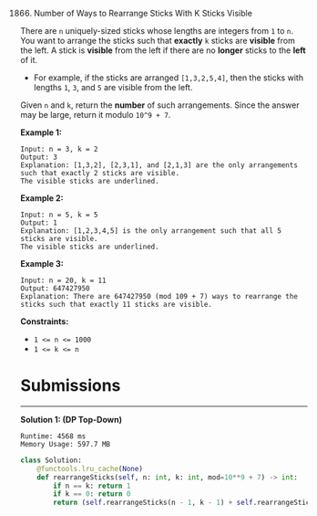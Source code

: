 1866. Number of Ways to Rearrange Sticks With K Sticks Visible

There are `n` uniquely-sized sticks whose lengths are integers from `1` to `n`. You want to arrange the sticks such that **exactly** `k` sticks are **visible** from the left. A stick is **visible** from the left if there are no **longer** sticks to the **left** of it.

* For example, if the sticks are arranged `[1,3,2,5,4]`, then the sticks with lengths `1`, `3`, and `5` are visible from the left.

Given `n` and `k`, return the **number** of such arrangements. Since the answer may be large, return it modulo `10^9 + 7`.
 

**Example 1:**
```
Input: n = 3, k = 2
Output: 3
Explanation: [1,3,2], [2,3,1], and [2,1,3] are the only arrangements such that exactly 2 sticks are visible.
The visible sticks are underlined.
```

**Example 2:**
```
Input: n = 5, k = 5
Output: 1
Explanation: [1,2,3,4,5] is the only arrangement such that all 5 sticks are visible.
The visible sticks are underlined.
```

**Example 3:**
```
Input: n = 20, k = 11
Output: 647427950
Explanation: There are 647427950 (mod 109 + 7) ways to rearrange the sticks such that exactly 11 sticks are visible.
```

**Constraints:**

* `1 <= n <= 1000`
* `1 <= k <= n`

# Submissions
---
**Solution 1: (DP Top-Down)**
```
Runtime: 4568 ms
Memory Usage: 597.7 MB
```
```python
class Solution:
    @functools.lru_cache(None)
    def rearrangeSticks(self, n: int, k: int, mod=10**9 + 7) -> int:
        if n == k: return 1
        if k == 0: return 0
        return (self.rearrangeSticks(n - 1, k - 1) + self.rearrangeSticks(n - 1, k) * (n - 1)) % mod
```
